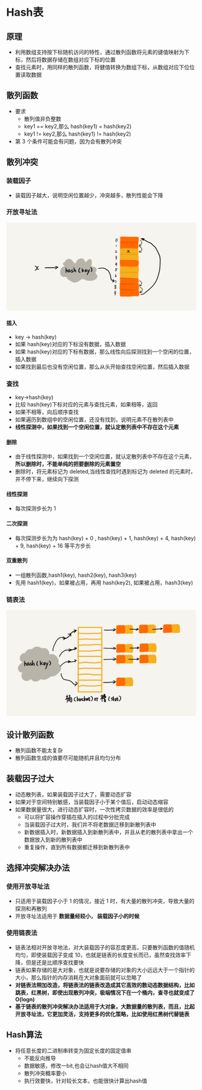 # Hash表

## 原理

-   利用数组支持按下标随机访问的特性，通过散列函数将元素的键值映射为下标，然后将数据存储在数组对应下标的位置
-   查找元素时，用同样的散列函数，将健值转换为数组下标，从数组对应下位位置读取数据

## 散列函数

-   要求
    -   散列值非负整数
    -   key1 == key2,那么 hash(key1) = hash(key2)
    -   key1 != key2,那么 hash(key1) != hash(key2)
-   第 3 个条件可能会有问题，因为会有散列冲突

## 散列冲突

### 装载因子

-   装载因子越大，说明空闲位置越少，冲突越多，散列性能会下降

### 开放寻址法

![开放寻址法](./../image-resources/algo/散列冲突开放寻址法.jpg)

#### 插入

-   key -> hash(key)
-   如果 hash(key)对应的下标没有数据，插入数据
-   如果 hash(key)对应的下标有数据，那么线性向后探测找到一个空闲的位置，插入数据
-   如果找到最后也没有空闲位置，那么从头开始查找空闲位置，然后插入数据

### 查找

-   key->hash(key)
-   比较 hash(key)下标对应的元素与查找元素，如果相等，返回
-   如果不相等，向后顺序查找
-   如果遍历到数组中的空闲位置，还没有找到，说明元素不在散列表中
-   **线性探测中，如果找到一个空闲位置，就认定散列表中不存在这个元素**

#### 删除

-   由于线性探测中，如果找到一个空闲位置，就认定散列表中不存在这个元素，**所以删除时，不能单纯的把要删除的元素置空**
-   删除时，将元素标记为 deleted,当线性查找时遇到标记为 deleted 的元素时，并不停下来，继续向下探测

#### 线性探测

-   每次探测步长为 1

#### 二次探测

-   每次探测步长为为 hash(key) + 0 , hash(key) + 1, hash(key) + 4, hash(key) + 9, hash(key) + 16 等平方步长

#### 双重散列

-   一组散列函数,hash1(key), hash2(key), hash3(key)
-   先用 hash1(key)，如果被占用，再用 hash(key2), 如果被占用，hash3(key)

### 链表法

![链表法](./../image-resources/algo/散列冲突链表法.jpg)

## 设计散列函数

-   散列函数不能太复杂
-   散列函数生成的值要尽可能随机并且均匀分布

## 装载因子过大

-   动态散列表，如果装载因子过大了，需要动态扩容
-   如果对于空间特别敏感，当装载因子小于某个值后，启动动态缩容
-   如果数据量很大，进行动态扩容时，一次性拷贝数据的效率是很低的
    -   可以将扩容操作穿插在插入的过程中分批完成
    -   当装载因子过大时，我们并不将老数据迁移到新散列表中
    -   新数据插入时，新数据插入到新散列表中，并且从老的散列表中拿出一个数据放入到新的散列表中
    -   重复操作，直到所有数据都迁移到新散列表中

## 选择冲突解决办法

### 使用开放寻址法

-   只适用于装载因子小于 1 的情况，接近 1 时，有大量的散列冲突，导致大量的探测和再散列
-   开放寻址法适用于 **数据量经较小， 装载因子小的时候**

### 使用链表法

-   链表法相对开放寻地法，对大装载因子的容忍度更高，只要散列函数的值随机均匀，即使装载因子变成 10，也就是链表的长度变长而已，虽然查找效率下降，但是还是比顺序查找要快
-   链表如果存储的是大对象，也就是说要存储的对象的大小远远大于一个指针的大小，那么指针的内存消耗在大对象面前就可以忽略了
-   **对链表法稍加改造，将链表法的链表改造成其它高效的数动态数据结构，比如跳表，红黑树，即使出现散列冲突，极端情况下在一个桶内，查寻也就变成了 O(logn)**
-   **基于链表的散列冲突解决办法适用于大对象，大数据量的散列表，而且，比起开放寻址法，它更加灵活，支持更多的优化策略，比如使用红黑树代替链表**

## Hash算法

-   将任意长度的二进制串转变为固定长度的固定值串
    -   不能反向推导
    -   数据敏感，修改一bit,也会让hash值大不相同
    -   散列冲突概率要小
    -   执行效要快，针对较长文本，也能很快计算出hash值
